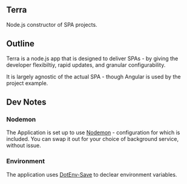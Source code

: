 ## Terra
Node.js constructor of SPA projects.

## Outline

Terra is a node.js app that is designed to deliver SPAs - by giving the developer flexibiltiy, rapid updates, and granular configurability.

It is largely agnostic of the actual SPA - though Angular is used by the project example.

## Dev Notes

### Nodemon
The Application is set up to use [Nodemon](https://github.com/remy/nodemon) - configuration for which is included. You can swap it out for your choice of background service, without issue.

### Environment

The application uses [DotEnv-Save](https://github.com/rolodato/dotenv-safe) to declear environment variables.
